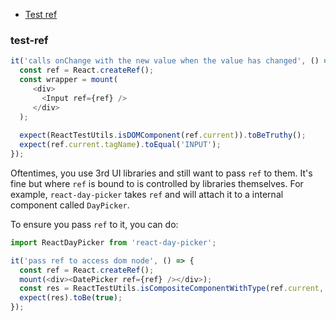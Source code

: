 
* [Test ref](#test-ref)



### test-ref

```js
it('calls onChange with the new value when the value has changed', () => {
  const ref = React.createRef();
  const wrapper = mount(
     <div>
       <Input ref={ref} />
     </div>
  );
  
  expect(ReactTestUtils.isDOMComponent(ref.current)).toBeTruthy();
  expect(ref.current.tagName).toEqual('INPUT');
});
```
Oftentimes, you use 3rd UI libraries and still want to pass `ref` to them. It's fine but where `ref` is bound to is controlled by libraries themselves. For example, `react-day-picker` takes `ref` and will attach it to a internal component called `DayPicker`.

To ensure you pass `ref` to it, you can do:

```js
import ReactDayPicker from 'react-day-picker';

it('pass ref to access dom node', () => {
  const ref = React.createRef();
  mount(<div><DatePicker ref={ref} /></div>);
  const res = ReactTestUtils.isCompositeComponentWithType(ref.current, ReactDayPicker);
  expect(res).toBe(true);
});
```

